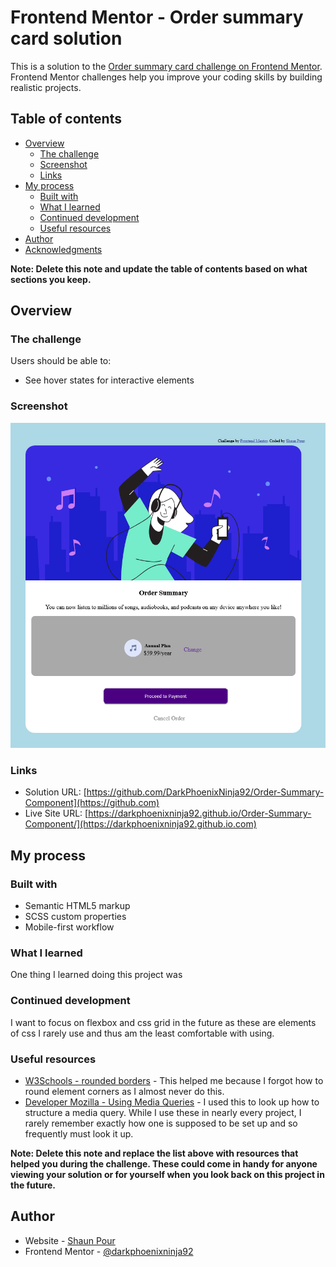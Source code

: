 # Frontend Mentor - Order summary card solution

This is a solution to the [Order summary card challenge on Frontend Mentor](https://www.frontendmentor.io/challenges/order-summary-component-QlPmajDUj). Frontend Mentor challenges help you improve your coding skills by building realistic projects. 

## Table of contents

- [Overview](#overview)
  - [The challenge](#the-challenge)
  - [Screenshot](#screenshot)
  - [Links](#links)
- [My process](#my-process)
  - [Built with](#built-with)
  - [What I learned](#what-i-learned)
  - [Continued development](#continued-development)
  - [Useful resources](#useful-resources)
- [Author](#author)
- [Acknowledgments](#acknowledgments)

**Note: Delete this note and update the table of contents based on what sections you keep.**

## Overview

### The challenge

Users should be able to:

- See hover states for interactive elements

### Screenshot

![](screenshot/order-summary.png)

### Links

- Solution URL: [https://github.com/DarkPhoenixNinja92/Order-Summary-Component](https://github.com)
- Live Site URL: [https://darkphoenixninja92.github.io/Order-Summary-Component/](https://darkphoenixninja92.github.io.com)

## My process

### Built with

- Semantic HTML5 markup
- SCSS custom properties
- Mobile-first workflow

### What I learned

One thing I learned doing this project was 

### Continued development

I want to focus on flexbox and css grid in the future as these are elements of css I rarely use and thus am the least comfortable with using.

### Useful resources

- [W3Schools - rounded borders](https://www.w3schools.com/css/css3_borders.asp) - This helped me because I forgot how to round element corners as I almost never do this.
- [Developer Mozilla - Using Media Queries](https://developer.mozilla.org/en-US/docs/Web/CSS/Media_Queries/Using_media_queries) - I used this to look up how to structure a media query. While I use these in nearly every project, I rarely remember exactly how one is supposed to be set up and so frequently must look it up.

**Note: Delete this note and replace the list above with resources that helped you during the challenge. These could come in handy for anyone viewing your solution or for yourself when you look back on this project in the future.**

## Author

- Website - [Shaun Pour](https://www.shaunpourdev.com)
- Frontend Mentor - [@darkphoenixninja92](https://www.frontendmentor.io/profile/DarkPhoenixNinja92)